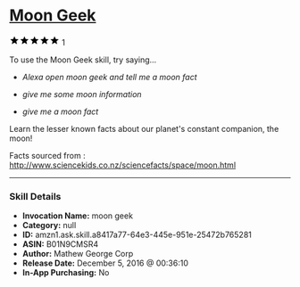 # [Moon Geek](http://alexa.amazon.com/#skills/amzn1.ask.skill.a8417a77-64e3-445e-951e-25472b765281)
![5 stars](../../images/ic_star_black_18dp_1x.png)![5 stars](../../images/ic_star_black_18dp_1x.png)![5 stars](../../images/ic_star_black_18dp_1x.png)![5 stars](../../images/ic_star_black_18dp_1x.png)![5 stars](../../images/ic_star_black_18dp_1x.png) 1

To use the Moon Geek skill, try saying...

* *Alexa open moon geek and tell me a moon fact*

* *give me some moon information*

* *give me a moon fact*

Learn the lesser known facts about our planet's constant companion, the moon!

Facts sourced from : http://www.sciencekids.co.nz/sciencefacts/space/moon.html

***

### Skill Details

* **Invocation Name:** moon geek
* **Category:** null
* **ID:** amzn1.ask.skill.a8417a77-64e3-445e-951e-25472b765281
* **ASIN:** B01N9CMSR4
* **Author:** Mathew George Corp
* **Release Date:** December 5, 2016 @ 00:36:10
* **In-App Purchasing:** No
